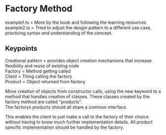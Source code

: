 # Factory Method

example1.ts = More by the book and following the learning resources\
example2.ts = Tried to adjust the desgin pattern to a different use case, practicing syntax and understanding of the concept.

## Keypoints

Creational pattern = provides object creation mechanisms that increase flexibility and reuse of existing code\
Factory = Method getting called\
Client = Thing calling the factory\
Product = Object returned from factory

Move creation of objects from constructor calls, using the new keyword to a method that handles creation of classes. These classes created by the factory method are called "products".\
The factorys products should all share a common interface.

This enables the client to just make a call to the factory of their choice without having to know much further implementation details. All product specific implementation should be handled by the factory.
